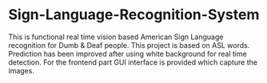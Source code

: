 # Sign-Language-Recognition-System
This is functional real time vision based American Sign Language recognition for Dumb &amp; Deaf people. This project is based on ASL words. Prediction has been improved after using white background for real time detection. For the frontend part GUI interface is provided which capture the images.
